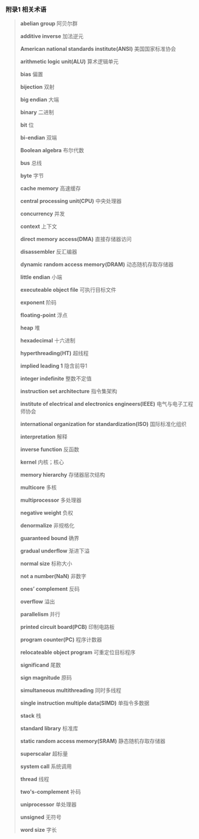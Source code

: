 ### 附录1 相关术语

> **abelian group** 阿贝尔群
>
> **additive inverse** 加法逆元
>
> **American national standards institute(ANSI)** 美国国家标准协会
>
> **arithmetic logic unit(ALU)** 算术逻辑单元
>
> **bias** 偏置
>
> **bijection** 双射
>
> **big endian** 大端
>
> **binary** 二进制
>
> **bit** 位
>
> **bi-endian** 双端
>
> **Boolean algebra** 布尔代数
>
> **bus** 总线
>
> **byte** 字节
>
> **cache memory** 高速缓存
>
> **central processing unit(CPU)** 中央处理器
>
> **concurrency** 并发
>
> **context** 上下文
>
> **direct memory access(DMA)** 直接存储器访问
>
> **disassembler** 反汇编器
>
> **dynamic random access memory(DRAM)** 动态随机存取存储器
>
> **little endian** 小端
>
> **executeable object file** 可执行目标文件
>
> **exponent** 阶码
>
> **floating-point** 浮点
>
> **heap** 堆
>
> **hexadecimal** 十六进制
>
> **hyperthreading(HT)** 超线程
>
> **implied leading 1** 隐含前导1
>
> **integer indefinite** 整数不定值
>
> **instruction set architecture** 指令集架构
>
> **institute of electrical and electronics engineers(IEEE)** 电气与电子工程师协会
>
> **international organization for standardization(ISO)** 国际标准化组织
>
> **interpretation** 解释
>
> **inverse function** 反函数
>
> **kernel** 内核；核心
>
> **memory hierarchy** 存储器层次结构
>
> **multicore** 多核
>
> **multiprocessor** 多处理器
>
> **negative weight** 负权
>
> **denormalize** 非规格化
>
> **guaranteed bound** 确界
>
> **gradual underflow** 渐进下溢
>
> **normal size** 标称大小
>
> **not a number(NaN)** 非数字
>
> **ones’ complement** 反码
>
> **overflow** 溢出
>
> **parallelism** 并行
>
> **printed circuit board(PCB)** 印制电路板
>
> **program counter(PC)** 程序计数器
>
> **relocateable object program** 可重定位目标程序
>
> **significand** 尾数
>
> **sign magnitude** 原码
>
> **simultaneous multithreading** 同时多线程
>
> **single instruction multiple data(SIMD)** 单指令多数据
>
> **stack** 栈
>
> **standard library** 标准库
>
> **static random access memory(SRAM)** 静态随机存取存储器
>
> **superscalar** 超标量
>
> **system call** 系统调用
>
> **thread** 线程
>
> **two's-complement** 补码
>
> **uniprocessor** 单处理器
>
> **unsigned** 无符号
>
> **word size** 字长

